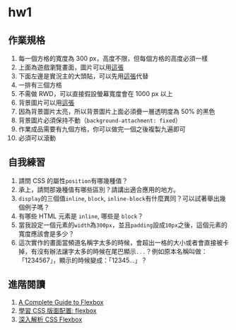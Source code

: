 # hw1

## 作業規格

1. 每一個方格的寬度為 300 px，高度不限，但每個方格的高度必須一樣
2. 上面為遊戲瀏覽畫面，圖片可以用[這張](https://static-cdn.jtvnw.net/previews-ttv/live_user_wayne75525-320x180.jpg)
3. 下面左邊是實況主的大頭貼，可以先用[這張](https://static-cdn.jtvnw.net/jtv_user_pictures/fate_twisted_na-profile_image-f51be41c0c37cf65-300x300.jpeg)代替
4. 一排有三個方格
5. 不需做 RWD，可以直接假設螢幕寬度會在 1000 px 以上
6. 背景圖片可以用[這張](http://cdn.leagueoflegends.com/lolkit/1.1.6/resources/images/bg-default.jpg)
7. 因為背景圖片太亮，所以背景圖片上面必須疊一層透明度為 50% 的黑色
8. 背景圖片必須保持不動（`background-attachment: fixed`）
9. 作業成品需要有九個方格，你可以做完一個之後複製九遍即可
10. 必須可以滾動

## 自我練習

1. 請問 CSS 的屬性`position`有哪幾種值？
2. 承上，請問那幾種值有哪些區別？請講出適合應用的地方。
3. `display`的三個值`inline`, `block`, `inline-block`有什麼異同？可以試著舉出幾個例子嗎？
4. 有哪些 HTML 元素是 `inline`, 哪些是 `block`？
5. 當我設定一個元素的`width`為`300px`，並且`padding`設成`10px`之後，這個元素的寬度應該會是多少？
6. 這次實作的畫面當頻道名稱字太多的時候，會超出一格的大小或者會直接被卡掉，有沒有辦法讓字太多的時候在尾巴顯示`...`？例如原本名稱叫做：「1234567」，顯示的時候變成：「12345...」？

## 進階閱讀

1. [A Complete Guide to Flexbox](https://css-tricks.com/snippets/css/a-guide-to-flexbox/)
2. [學習 CSS 版面配置: flexbox](http://zh-tw.learnlayout.com/flexbox.html)
3. [深入解析 CSS Flexbox](http://www.oxxostudio.tw/articles/201501/css-flexbox.html)